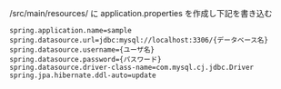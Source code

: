 /src/main/resources/
に application.properties を作成し下記を書き込む
```
spring.application.name=sample
spring.datasource.url=jdbc:mysql://localhost:3306/{データベース名}
spring.datasource.username={ユーザ名}
spring.datasource.password={パスワード}
spring.datasource.driver-class-name=com.mysql.cj.jdbc.Driver
spring.jpa.hibernate.ddl-auto=update
```
